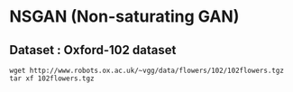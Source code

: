 # NSGAN (Non-saturating GAN)  

## Dataset : Oxford-102 dataset  
```   
wget http://www.robots.ox.ac.uk/~vgg/data/flowers/102/102flowers.tgz    
tar xf 102flowers.tgz   
```  
